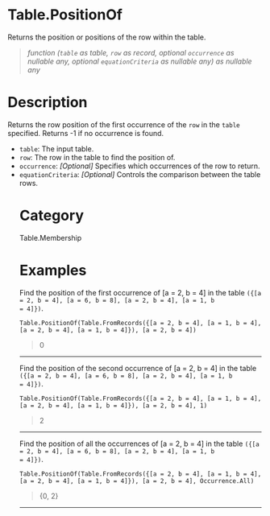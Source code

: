 # Table.PositionOf
Returns the position or positions of the row within the table.
> _function (<code>table</code> as table, <code>row</code> as record, optional <code>occurrence</code> as nullable any, optional <code>equationCriteria</code> as nullable any) as nullable any_

# Description 
Returns the row position of the first occurrence of the <code>row</code> in the <code>table</code> specified. Returns -1 if no occurrence is found.  
    <ul>
       <li><code>table</code>: The input table.</li>
       <li><code>row</code>: The row in the table to find the position of.</li>
       <li><code>occurrence</code>: <i>[Optional]</i> Specifies which occurrences of the row to return.</li>
       <li><code>equationCriteria</code>: <i>[Optional]</i> Controls the comparison between the table rows.</li>
    
# Category 
Table.Membership
# Examples 
Find the position of the first occurrence of [a = 2, b = 4] in the table <code>({[a = 2, b = 4], [a = 6, b = 8], [a = 2, b = 4], [a = 1, b = 4]})</code>.
```
Table.PositionOf(Table.FromRecords({[a = 2, b = 4], [a = 1, b = 4], [a = 2, b = 4], [a = 1, b = 4]}), [a = 2, b = 4])
```
> 0

***
Find the position of the second occurrence of [a = 2, b = 4] in the table <code>({[a = 2, b = 4], [a = 6, b = 8], [a = 2, b = 4], [a = 1, b = 4]})</code>.
```
Table.PositionOf(Table.FromRecords({[a = 2, b = 4], [a = 1, b = 4], [a = 2, b = 4], [a = 1, b = 4]}), [a = 2, b = 4], 1)
```
> 2

***
Find the position of all the occurrences of [a = 2, b = 4] in the table <code>({[a = 2, b = 4], [a = 6, b = 8], [a = 2, b = 4], [a = 1, b = 4]})</code>.
```
Table.PositionOf(Table.FromRecords({[a = 2, b = 4], [a = 1, b = 4], [a = 2, b = 4], [a = 1, b = 4]}), [a = 2, b = 4], Occurrence.All)
```
> {0, 2}

***
